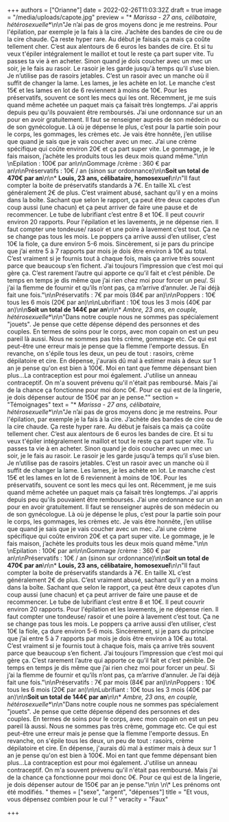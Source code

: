 +++
authors = ["Orianne"]
date = 2022-02-26T11:03:32Z
draft = true
image = "/media/uploads/capote.jpg"
preview = "* **Marissa* - 27 ans, célibataire, hétérosexuelle**\n\n\"Je n’ai pas de gros moyens donc je me restreins. Pour l'épilation, par exemple je la fais à la cire. J’achète des bandes de cire ou de la cire chaude. Ça reste hyper rare. Au début je faisais ça mais ça coûte tellement cher. C’est aux alentours de 6 euros les bandes de cire. Et si tu veux t'épiler intégralement le maillot et tout le reste ça part super vite. Tu passes ta vie à en acheter. Sinon quand je dois coucher avec un mec un soir, je le fais au rasoir. Le rasoir je les garde jusqu'à temps qu’il s’use bien. Je n’utilise pas de rasoirs jetables. C’est un rasoir avec un manche où il suffit de changer la lame. Les lames, je les achète en lot. Le manche c’est 15€ et les lames en lot de 6 reviennent à moins de 10€. Pour les préservatifs, souvent ce sont les mecs qui les ont. Récemment, je me suis quand même achetée un paquet mais ça faisait très longtemps. J'ai appris depuis peu qu'ils pouvaient être remboursés. J’ai une ordonnance sur un an pour en avoir gratuitement. Il faut se renseigner auprès de son médecin ou de son gynécologue. Là où je dépense le plus, c’est pour la partie soin pour le corps, les gommages, les crèmes etc. Je vais être honnête, j’en utilise que quand je sais que je vais coucher avec un mec. J’ai une crème spécifique qui coûte environ 20€ et ça part super vite. Le gommage, je le fais maison, j’achète les produits tous les deux mois quand même.\"\n\n  \nEpilation : 100€ par an\n\nGommage /crème : 360 € par an\n\nPréservatifs : 10€ / an (sinon sur ordonnance)\n\n**Soit un total de 470€ par an**\n\n* **Louis, 23 ans, célibataire, homosexuel**\n\n\"Il faut compter la boite de préservatifs standards à 7€. En taille XL c’est généralement 2€ de plus. C’est vraiment abusé, sachant qu’il y en a moins dans la boîte. Sachant que selon le rapport, ça peut être deux capotes d’un coup aussi (une chacun) et ça peut arriver de faire une pause et de recommencer. Le tube de lubrifiant c’est entre 8 et 10€. Il peut couvrir environ 20 rapports. Pour l'épilation et les lavements, je ne dépense rien. Il faut compter une tondeuse/ rasoir et une poire à lavement c’est tout. Ça ne se change pas tous les mois. Le poppers ça arrive aussi d’en utiliser, c’est 10€ la fiole, ça dure environ 5-6 mois. Sincèrement, si je pars du principe que j’ai entre 5 à 7 rapports par mois je dois être environ à 10€ au total. C’est vraiment si je fournis tout à chaque fois, mais ça arrive très souvent parce que beaucoup s’en fichent. J’ai toujours l’impression que c’est moi qui gère ça. C’est rarement l’autre qui apporte ce qu’il fait et c’est pénible. De temps en temps je dis même que j’ai rien chez moi pour forcer un peu/. Si j’ai la flemme de fournir et qu’ils n’ont pas, ça m’arrive d’annuler. Je l’ai déjà fait une fois.\"\n\nPréservatifs : 7€ par mois (84€ par an)\n\nPoppers : 10€ tous les 6 mois (20€ par an)\n\nLubrifiant : 10€ tous les 3 mois (40€ par an)\n\n**Soit un total de 144€ par an**\n\n* **Ambre*, 23 ans, en couple, hétérosexuelle**\n\n\"Dans notre couple nous ne sommes pas spécialement \"jouets\". Je pense que cette dépense dépend des personnes et des couples. En termes de soins pour le corps, avec mon copain on est un peu pareil là aussi. Nous ne sommes pas très crème, gommage etc. Ce qui est peut-être une erreur mais je pense que la flemme l'emporte dessus. En revanche, on s'épile tous les deux, un peu de tout : rasoirs, crème dépilatoire et cire. En dépense, j'aurais dû mal à estimer mais à deux sur 1 an je pense qu'on est bien à 100€. Moi en tant que femme dépensant bien plus...La contraception est pour moi également. J'utilise un anneau contraceptif. On m'a souvent prévenu qu'il n'était pas remboursé. Mais j'ai de la chance ça fonctionne pour moi donc 0€. Pour ce qui est de la lingerie, je dois dépenser autour de 150€ par an je pense.\""
section = "Témoignages"
text = "* **Marissa* - 27 ans, célibataire, hétérosexuelle**\n\n\"Je n’ai pas de gros moyens donc je me restreins. Pour l'épilation, par exemple je la fais à la cire. J’achète des bandes de cire ou de la cire chaude. Ça reste hyper rare. Au début je faisais ça mais ça coûte tellement cher. C’est aux alentours de 6 euros les bandes de cire. Et si tu veux t'épiler intégralement le maillot et tout le reste ça part super vite. Tu passes ta vie à en acheter. Sinon quand je dois coucher avec un mec un soir, je le fais au rasoir. Le rasoir je les garde jusqu'à temps qu’il s’use bien. Je n’utilise pas de rasoirs jetables. C’est un rasoir avec un manche où il suffit de changer la lame. Les lames, je les achète en lot. Le manche c’est 15€ et les lames en lot de 6 reviennent à moins de 10€. Pour les préservatifs, souvent ce sont les mecs qui les ont. Récemment, je me suis quand même achetée un paquet mais ça faisait très longtemps. J'ai appris depuis peu qu'ils pouvaient être remboursés. J’ai une ordonnance sur un an pour en avoir gratuitement. Il faut se renseigner auprès de son médecin ou de son gynécologue. Là où je dépense le plus, c’est pour la partie soin pour le corps, les gommages, les crèmes etc. Je vais être honnête, j’en utilise que quand je sais que je vais coucher avec un mec. J’ai une crème spécifique qui coûte environ 20€ et ça part super vite. Le gommage, je le fais maison, j’achète les produits tous les deux mois quand même.\"\n\n  \nEpilation : 100€ par an\n\nGommage /crème : 360 € par an\n\nPréservatifs : 10€ / an (sinon sur ordonnance)\n\n**Soit un total de 470€ par an**\n\n* **Louis, 23 ans, célibataire, homosexuel**\n\n\"Il faut compter la boite de préservatifs standards à 7€. En taille XL c’est généralement 2€ de plus. C’est vraiment abusé, sachant qu’il y en a moins dans la boîte. Sachant que selon le rapport, ça peut être deux capotes d’un coup aussi (une chacun) et ça peut arriver de faire une pause et de recommencer. Le tube de lubrifiant c’est entre 8 et 10€. Il peut couvrir environ 20 rapports. Pour l'épilation et les lavements, je ne dépense rien. Il faut compter une tondeuse/ rasoir et une poire à lavement c’est tout. Ça ne se change pas tous les mois. Le poppers ça arrive aussi d’en utiliser, c’est 10€ la fiole, ça dure environ 5-6 mois. Sincèrement, si je pars du principe que j’ai entre 5 à 7 rapports par mois je dois être environ à 10€ au total. C’est vraiment si je fournis tout à chaque fois, mais ça arrive très souvent parce que beaucoup s’en fichent. J’ai toujours l’impression que c’est moi qui gère ça. C’est rarement l’autre qui apporte ce qu’il fait et c’est pénible. De temps en temps je dis même que j’ai rien chez moi pour forcer un peu/. Si j’ai la flemme de fournir et qu’ils n’ont pas, ça m’arrive d’annuler. Je l’ai déjà fait une fois.\"\n\nPréservatifs : 7€ par mois (84€ par an)\n\nPoppers : 10€ tous les 6 mois (20€ par an)\n\nLubrifiant : 10€ tous les 3 mois (40€ par an)\n\n**Soit un total de 144€ par an**\n\n* **Ambre*, 23 ans, en couple, hétérosexuelle**\n\n\"Dans notre couple nous ne sommes pas spécialement \"jouets\". Je pense que cette dépense dépend des personnes et des couples. En termes de soins pour le corps, avec mon copain on est un peu pareil là aussi. Nous ne sommes pas très crème, gommage etc. Ce qui est peut-être une erreur mais je pense que la flemme l'emporte dessus. En revanche, on s'épile tous les deux, un peu de tout : rasoirs, crème dépilatoire et cire. En dépense, j'aurais dû mal à estimer mais à deux sur 1 an je pense qu'on est bien à 100€. Moi en tant que femme dépensant bien plus...La contraception est pour moi également. J'utilise un anneau contraceptif. On m'a souvent prévenu qu'il n'était pas remboursé. Mais j'ai de la chance ça fonctionne pour moi donc 0€. Pour ce qui est de la lingerie, je dois dépenser autour de 150€ par an je pense.\"\n\n  \n\\* Les prénoms ont été modifiés. "
themes = ["sexe", "argent", "dépenses"]
title = "Et vous, vous dépensez combien pour le cul ? "
veracity = "Faux"

+++
